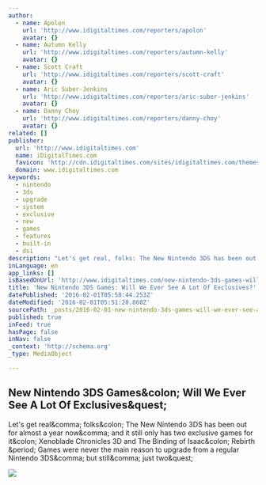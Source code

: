 ```yaml
---
author:
  - name: Apolon
    url: 'http://www.idigitaltimes.com/reporters/apolon'
    avatar: {}
  - name: Autumn Kelly
    url: 'http://www.idigitaltimes.com/reporters/autumn-kelly'
    avatar: {}
  - name: Scott Craft
    url: 'http://www.idigitaltimes.com/reporters/scott-craft'
    avatar: {}
  - name: Aric Suber-Jenkins
    url: 'http://www.idigitaltimes.com/reporters/aric-suber-jenkins'
    avatar: {}
  - name: Danny Choy
    url: 'http://www.idigitaltimes.com/reporters/danny-choy'
    avatar: {}
related: []
publisher:
  url: 'http://www.idigitaltimes.com'
  name: iDigitalTimes.com
  favicon: 'http://cdn.idigitaltimes.com/sites/idigitaltimes.com/themes/idigitaltimes/favicon.ico'
  domain: www.idigitaltimes.com
keywords:
  - nintendo
  - 3ds
  - upgrade
  - system
  - exclusive
  - new
  - games
  - features
  - built-in
  - dsi
description: "Let's get real, folks: The New Nintendo 3DS has been out for almost a year now, and it still only has two exclusive games for it: Xenoblade Chronicles 3D and The Binding of Isaac: Rebirth . Games were never the main reason to upgrade from a regular Nintendo 3DS, but still, just two?"
inLanguage: en
app_links: []
isBasedOnUrl: 'http://www.idigitaltimes.com/new-nintendo-3ds-games-will-we-ever-see-lot-exclusives-508354'
title: 'New Nintendo 3DS Games: Will We Ever See A Lot Of Exclusives?'
datePublished: '2016-02-01T05:58:44.253Z'
dateModified: '2016-02-01T05:51:20.860Z'
sourcePath: _posts/2016-02-01-new-nintendo-3ds-games-will-we-ever-see-a-lot-of-exclusives.md
published: true
inFeed: true
hasPage: false
inNav: false
_context: 'http://schema.org'
_type: MediaObject

---
```

<article style=""><h1>New Nintendo 3DS Games&amp;colon; Will We Ever See A Lot Of Exclusives&amp;quest;</h1><p>Let's get real&amp;comma; folks&amp;colon; The New Nintendo 3DS has been out for almost a year now&amp;comma; and it still only has two exclusive games for it&amp;colon; Xenoblade Chronicles 3D and The Binding of Isaac&amp;colon; Rebirth &amp;period; Games were never the main reason to upgrade from a regular Nintendo 3DS&amp;comma; but still&amp;comma; just two&amp;quest;</p><img src="http://cdn.idigitaltimes.com/sites/idigitaltimes.com/files/2015/01/12/new-nintendo-3ds-release-date.png" /></article>